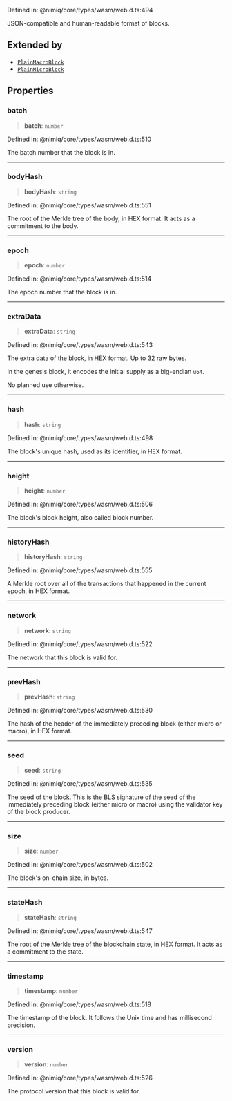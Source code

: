 Defined in: @nimiq/core/types/wasm/web.d.ts:494

JSON-compatible and human-readable format of blocks.

## Extended by

- [`PlainMacroBlock`](PlainMacroBlock.md)
- [`PlainMicroBlock`](PlainMicroBlock.md)

## Properties

### batch

> **batch**: `number`

Defined in: @nimiq/core/types/wasm/web.d.ts:510

The batch number that the block is in.

***

### bodyHash

> **bodyHash**: `string`

Defined in: @nimiq/core/types/wasm/web.d.ts:551

The root of the Merkle tree of the body, in HEX format. It acts as a commitment to the body.

***

### epoch

> **epoch**: `number`

Defined in: @nimiq/core/types/wasm/web.d.ts:514

The epoch number that the block is in.

***

### extraData

> **extraData**: `string`

Defined in: @nimiq/core/types/wasm/web.d.ts:543

The extra data of the block, in HEX format. Up to 32 raw bytes.

In the genesis block, it encodes the initial supply as a big-endian `u64`.

No planned use otherwise.

***

### hash

> **hash**: `string`

Defined in: @nimiq/core/types/wasm/web.d.ts:498

The block\'s unique hash, used as its identifier, in HEX format.

***

### height

> **height**: `number`

Defined in: @nimiq/core/types/wasm/web.d.ts:506

The block\'s block height, also called block number.

***

### historyHash

> **historyHash**: `string`

Defined in: @nimiq/core/types/wasm/web.d.ts:555

A Merkle root over all of the transactions that happened in the current epoch, in HEX format.

***

### network

> **network**: `string`

Defined in: @nimiq/core/types/wasm/web.d.ts:522

The network that this block is valid for.

***

### prevHash

> **prevHash**: `string`

Defined in: @nimiq/core/types/wasm/web.d.ts:530

The hash of the header of the immediately preceding block (either micro or macro), in HEX format.

***

### seed

> **seed**: `string`

Defined in: @nimiq/core/types/wasm/web.d.ts:535

The seed of the block. This is the BLS signature of the seed of the immediately preceding
block (either micro or macro) using the validator key of the block producer.

***

### size

> **size**: `number`

Defined in: @nimiq/core/types/wasm/web.d.ts:502

The block\'s on-chain size, in bytes.

***

### stateHash

> **stateHash**: `string`

Defined in: @nimiq/core/types/wasm/web.d.ts:547

The root of the Merkle tree of the blockchain state, in HEX format. It acts as a commitment to the state.

***

### timestamp

> **timestamp**: `number`

Defined in: @nimiq/core/types/wasm/web.d.ts:518

The timestamp of the block. It follows the Unix time and has millisecond precision.

***

### version

> **version**: `number`

Defined in: @nimiq/core/types/wasm/web.d.ts:526

The protocol version that this block is valid for.
